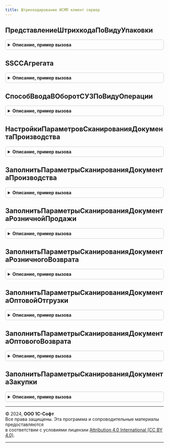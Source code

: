 ```yaml
---
title: Штрихкодирование ИСМП клиент сервер
---
```



## ПредставлениеШтрихкодаПоВидуУпаковки
<details style="margin: 1em 0; padding: 0.5em; border: 1px solid #ccc; border-radius: 6px;">

<summary style="font-weight: bold; cursor: pointer;">Описание, пример вызова</summary>

```bsl

// Возвращает сокращенное представление штрихкода маркируемой продукции.
//
// Параметры:
// 	Штрихкод - Строка - Штрихкод строкой.
// 	ВидуУпаковки - ПеречислениеСсылка.ВидыУпаковокИС - Значение упаковки
// Возвращаемое значение:
// 	Строка - Краткое представление штрихкода маркируемой продукции.
Функция ПредставлениеШтрихкодаПоВидуУпаковки(Штрихкод, ВидуУпаковки) Экспорт
```

Пример вызова
```bsl
Результат = ШтрихкодированиеИСМПКлиентСервер.ПредставлениеШтрихкодаПоВидуУпаковки(Штрихкод, ВидуУпаковки) 
```
</details>

## SSCCАгрегата
<details style="margin: 1em 0; padding: 0.5em; border: 1px solid #ccc; border-radius: 6px;">

<summary style="font-weight: bold; cursor: pointer;">Описание, пример вызова</summary>

```bsl

Функция SSCCАгрегата(Штрихкод) Экспорт
```

Пример вызова
```bsl
Результат = ШтрихкодированиеИСМПКлиентСервер.SSCCАгрегата(Штрихкод) 
```
</details>

## СпособВводаВОборотСУЗПоВидуОперации
<details style="margin: 1em 0; padding: 0.5em; border: 1px solid #ccc; border-radius: 6px;">

<summary style="font-weight: bold; cursor: pointer;">Описание, пример вызова</summary>

```bsl

// Возвращает способ ввода в оборот СУЗ по виду операции.
//
// Параметры:
//  ВидОперации  - ПеречислениеСсылка.ВидыОперацийИСМП - Вид операции документа.
//  ВидПродукции - ПеречислениеСсылка.ВидыПродукцииИС  - Вид продукции.
// Возвращаемое значение:
//  ПеречислениеСсылка.СпособыВводаВОборотСУЗ, Массив из ПеречислениеСсылка.СпособыВводаВОборотСУЗ - Способ ввода в оборот СУЗ.
Функция СпособВводаВОборотСУЗПоВидуОперации(ВидОперации, ВидПродукции = Неопределено) Экспорт
```

Пример вызова
```bsl
Результат = ШтрихкодированиеИСМПКлиентСервер.СпособВводаВОборотСУЗПоВидуОперации(ВидОперации, ВидПродукции);
```
</details>

## НастройкиПараметровСканированияДокументаПроизводства
<details style="margin: 1em 0; padding: 0.5em; border: 1px solid #ccc; border-radius: 6px;">

<summary style="font-weight: bold; cursor: pointer;">Описание, пример вызова</summary>

```bsl

// Настройки параметров сканирования документа производства, заполняемые при внедрении библиотеки.
//
// Возвращаемое значение:
//  Структура - Настройки параметров сканирования документа производства:
//   * Организация - Неопределено, ОпределяемыйТип.Организация - организация документа производства,
//   * Склад - Неопределено, ОпределяемыйТип.Склад - склад документа производства.
Функция НастройкиПараметровСканированияДокументаПроизводства() Экспорт
```

Пример вызова
```bsl
Результат = ШтрихкодированиеИСМПКлиентСервер.НастройкиПараметровСканированияДокументаПроизводства() 
```
</details>

## ЗаполнитьПараметрыСканированияДокументаПроизводства
<details style="margin: 1em 0; padding: 0.5em; border: 1px solid #ccc; border-radius: 6px;">

<summary style="font-weight: bold; cursor: pointer;">Описание, пример вызова</summary>

```bsl

// Заполняет библиотечные настройки параметров сканирования для документов производства товара.
//   Применимо для настроек ИСМП: весовая молочная продукция.
//
// Параметры:
//   ПараметрыСканирования - см. ШтрихкодированиеОбщегоНазначенияИСКлиентСервер.БазовыеПараметрыСканирования
//   ВидПродукции - ПеречислениеСсылка.ВидыПродукцииИС - Вид продукции ИС.
//   Настройки - см. НастройкиПараметровСканированияДокументаПроизводства.
// Возвращаемое значение:
//   Булево - параметры сканирования дополнены спецификой ИС МП.
Функция ЗаполнитьПараметрыСканированияДокументаПроизводства(ПараметрыСканирования, ВидПродукции, Настройки) Экспорт
```

Пример вызова
```bsl
Результат = ШтрихкодированиеИСМПКлиентСервер.ЗаполнитьПараметрыСканированияДокументаПроизводства(ПараметрыСканирования, ВидПродукции, Настройки) 
```
</details>

## ЗаполнитьПараметрыСканированияДокументаРозничнойПродажи
<details style="margin: 1em 0; padding: 0.5em; border: 1px solid #ccc; border-radius: 6px;">

<summary style="font-weight: bold; cursor: pointer;">Описание, пример вызова</summary>

```bsl

// Заполняет библиотечные настройки параметров сканирования для документов розничной продажи товара (например чеков).
//   Применимо для настроек МОТП, ИСМП.
//
// Параметры:
//   ПараметрыСканирования - см. ШтрихкодированиеОбщегоНазначенияИСКлиентСервер.БазовыеПараметрыСканирования
//   ВидПродукции - ПеречислениеСсылка.ВидыПродукцииИС - Вид продукции ИС.
// Возвращаемое значение:
//   Булево - параметры сканирования дополнены спецификой ИС МП.
Функция ЗаполнитьПараметрыСканированияДокументаРозничнойПродажи(ПараметрыСканирования, ВидПродукции) Экспорт
```

Пример вызова
```bsl
Результат = ШтрихкодированиеИСМПКлиентСервер.ЗаполнитьПараметрыСканированияДокументаРозничнойПродажи(ПараметрыСканирования, ВидПродукции) 
```
</details>

## ЗаполнитьПараметрыСканированияДокументаРозничногоВозврата
<details style="margin: 1em 0; padding: 0.5em; border: 1px solid #ccc; border-radius: 6px;">

<summary style="font-weight: bold; cursor: pointer;">Описание, пример вызова</summary>

```bsl

// Заполняет библиотечные настройки параметров сканирования для документов розничного возврата товара
//   (например чеков на возврат). Применимо для настроек МОТП, ИСМП.
//
// Параметры:
//   ПараметрыСканирования - см. ШтрихкодированиеОбщегоНазначенияИСКлиентСервер.БазовыеПараметрыСканирования
//   ВидПродукции - ПеречислениеСсылка.ВидыПродукцииИС - Вид продукции ИС.
// Возвращаемое значение:
//   Булево - параметры сканирования дополнены спецификой ИС МП.
Функция ЗаполнитьПараметрыСканированияДокументаРозничногоВозврата(ПараметрыСканирования, ВидПродукции) Экспорт
```

Пример вызова
```bsl
Результат = ШтрихкодированиеИСМПКлиентСервер.ЗаполнитьПараметрыСканированияДокументаРозничногоВозврата(ПараметрыСканирования, ВидПродукции) 
```
</details>

## ЗаполнитьПараметрыСканированияДокументаОптовойОтгрузки
<details style="margin: 1em 0; padding: 0.5em; border: 1px solid #ccc; border-radius: 6px;">

<summary style="font-weight: bold; cursor: pointer;">Описание, пример вызова</summary>

```bsl

// Заполняет библиотечные настройки параметров сканирования для документов оптовой продажи товара (например реализации).
//   Применимо для настроек МОТП, ИСМП.
//
// Параметры:
//   ПараметрыСканирования - см. ШтрихкодированиеОбщегоНазначенияИСКлиентСервер.БазовыеПараметрыСканирования
//   ВидПродукции - ПеречислениеСсылка.ВидыПродукцииИС - Вид продукции ИС.
// Возвращаемое значение:
//   Булево - параметры сканирования дополнены спецификой ИС МП.
Функция ЗаполнитьПараметрыСканированияДокументаОптовойОтгрузки(ПараметрыСканирования, ВидПродукции) Экспорт
```

Пример вызова
```bsl
Результат = ШтрихкодированиеИСМПКлиентСервер.ЗаполнитьПараметрыСканированияДокументаОптовойОтгрузки(ПараметрыСканирования, ВидПродукции) 
```
</details>

## ЗаполнитьПараметрыСканированияДокументаОптовогоВозврата
<details style="margin: 1em 0; padding: 0.5em; border: 1px solid #ccc; border-radius: 6px;">

<summary style="font-weight: bold; cursor: pointer;">Описание, пример вызова</summary>

```bsl

// Заполняет библиотечные настройки параметров сканирования для документов оптовового возврата товара.
//   Применимо для настроек МОТП, ИСМП.
//
// Параметры:
//   ПараметрыСканирования - см. ШтрихкодированиеОбщегоНазначенияИСКлиентСервер.БазовыеПараметрыСканирования
//   ВидПродукции - ПеречислениеСсылка.ВидыПродукцииИС - Вид продукции ИС.
// Возвращаемое значение:
//   Булево - параметры сканирования дополнены спецификой ИС МП.
Функция ЗаполнитьПараметрыСканированияДокументаОптовогоВозврата(ПараметрыСканирования, ВидПродукции) Экспорт
```

Пример вызова
```bsl
Результат = ШтрихкодированиеИСМПКлиентСервер.ЗаполнитьПараметрыСканированияДокументаОптовогоВозврата(ПараметрыСканирования, ВидПродукции) 
```
</details>

## ЗаполнитьПараметрыСканированияДокументаЗакупки
<details style="margin: 1em 0; padding: 0.5em; border: 1px solid #ccc; border-radius: 6px;">

<summary style="font-weight: bold; cursor: pointer;">Описание, пример вызова</summary>

```bsl

// Заполняет библиотечные настройки параметров сканирования для документов закупки (приобретения) товара.
//   Применимо для настроек МОТП, ИСМП.
//
// Параметры:
//   ПараметрыСканирования - см. ШтрихкодированиеОбщегоНазначенияИСКлиентСервер.БазовыеПараметрыСканирования
//   ВидПродукции - ПеречислениеСсылка.ВидыПродукцииИС - Вид продукции ИС.
// Возвращаемое значение:
//   Булево - параметры сканирования дополнены спецификой ИС МП.
Функция ЗаполнитьПараметрыСканированияДокументаЗакупки(ПараметрыСканирования, ВидПродукции) Экспорт
```

Пример вызова
```bsl
Результат = ШтрихкодированиеИСМПКлиентСервер.ЗаполнитьПараметрыСканированияДокументаЗакупки(ПараметрыСканирования, ВидПродукции) 
```
</details>

---

© 2024, **ООО 1С-Софт**  
Все права защищены. Эта программа и сопроводительные материалы предоставляются  
в соответствии с условиями лицензии [Attribution 4.0 International (CC BY 4.0)](https://creativecommons.org/licenses/by/4.0/legalcode).

---
